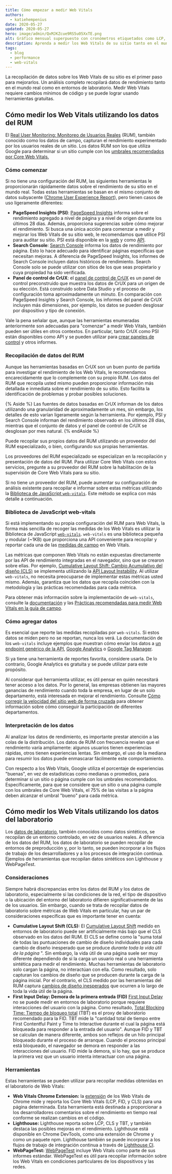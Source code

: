 ```yaml
---
title: Cómo empezar a medir Web Vitals
authors:
  - katiehempenius
date: 2020-05-27
updated: 2020-05-27
hero: image/admin/QxMJKZcue9RS5u05XxTE.png
alt: Gráfico mensual superpuesto con cronómetros etiquetados como LCP, FID y CLS.
description: Aprenda a medir los Web Vitals de su sitio tanto en el mundo real como en entornos de laboratorio.
tags:
  - blog
  - performance
  - web-vitals
---
```


La recopilación de datos sobre los Web Vitals de su sitio es el primer paso para mejorarlos. Un análisis completo recopilará datos de rendimiento tanto en el mundo real como en entornos de laboratorio. Medir Web Vitals requiere cambios mínimos de código y se puede lograr usando herramientas gratuitas.

## Cómo medir los Web Vitals utilizando los datos del RUM

El [Real User Monitoring: Monitoreo de Usuarios Reales](https://en.wikipedia.org/wiki/Real_user_monitoring) (RUM), también conocido como los datos de campo, capturan el rendimiento experimentado por los usuarios reales de un sitio. Los datos RUM son los que utiliza Google para determinar si un sitio cumple con los [umbrales recomendados por Core Web Vitals.](/vitals/)

### Cómo comenzar

Si no tiene una configuración del RUM, las siguientes herramientas le proporcionarán rápidamente datos sobre el rendimiento de su sitio en el mundo real. Todas estas herramientas se basan en el mismo conjunto de datos subyacente ([Chrome User Experience Report](https://developers.google.com/web/tools/chrome-user-experience-report)), pero tienen casos de uso ligeramente diferentes:

- **PageSpeed Insights (PSI)**: [PageSpeed Insights](https://pagespeed.web.dev/) informa sobre el rendimiento agregado a nivel de página y a nivel de origen durante los últimos 28 días. Además, proporciona sugerencias sobre cómo mejorar el rendimiento. Si busca una única acción para comenzar a medir y mejorar los Web Vitals de su sitio web, le recomendamos que utilice PSI para auditar su sitio. PSI está disponible en la [web](https://pagespeed.web.dev/) y como [API](https://developers.google.com/speed/docs/insights/v5/get-started).
- **Search Console**: [Search Console](https://search.google.com/search-console/welcome) informa los datos de rendimiento por página. Esto lo hace adecuado para identificar páginas específicas que necesitan mejoras. A diferencia de PageSpeed Insights, los informes de Search Console incluyen datos históricos de rendimiento. Search Console solo se puede utilizar con sitios de los que seas propietario y cuya propiedad ha sido verificada.
- **Panel de control de CrUX**: el [panel de control de CrUX](https://developers.google.com/web/updates/2018/08/chrome-ux-report-dashboard) es un panel de control preconstruido que muestra los datos de CrUX para un origen de su elección. Está construido sobre Data Studio y el proceso de configuración toma aproximadamente un minuto. En comparación con PageSpeed Insights y Search Console, los informes del panel de CrUX incluyen más dimensiones, por ejemplo, los datos se pueden desglosar por dispositivo y tipo de conexión.

Vale la pena señalar que, aunque las herramientas enumeradas anteriormente son adecuadas para "comenzar" a medir Web Vitals, también pueden ser útiles en otros contextos. En particular, tanto CrUX como PSI están disponibles como API y se pueden utilizar para [crear paneles de control](https://dev.to/chromiumdev/a-step-by-step-guide-to-monitoring-the-competition-with-the-chrome-ux-report-4k1o)  y otros informes.

### Recopilación de datos del RUM

Aunque las herramientas basadas en CrUX son un buen punto de partida para investigar el rendimiento de los Web Vitals, le recomendamos encarecidamente que lo complemente con su propio RUM. Los datos del RUM que recopila usted mismo pueden proporcionar información más detallada e inmediata sobre el rendimiento de su sitio. Esto facilita la identificación de problemas y probar posibles soluciones.

{% Aside %} Las fuentes de datos basadas en CrUX informan de los datos utilizando una granularidad de aproximadamente un mes, sin embargo, los detalles de esto varían ligeramente según la herramienta. Por ejemplo, PSI y Search Console informan del rendimiento observado en los últimos 28 días, mientras que el conjunto de datos y el panel de control de CrUX se desglosan por mes natural. {% endAside %}

Puede recopilar sus propios datos del RUM utilizando un proveedor del RUM especializado, o bien, configurando sus propias herramientas.

Los proveedores del RUM especializado se especializan en la recopilación y presentación de datos del RUM. Para utilizar Core Web Vitals con estos servicios, pregunte a su proveedor del RUM sobre la habilitación de la supervisión de Core Web Vitals para su sitio.

Si no tiene un proveedor del RUM, puede aumentar su configuración de análisis existente para recopilar e informar sobre estas métricas utilizando la [Biblioteca de JavaScript `web-vitals`](https://github.com/GoogleChrome/web-vitals). Este método se explica con más detalle a continuación.

### Biblioteca de JavaScript web-vitals

Si está implementando su propia configuración del RUM para Web Vitals, la forma más sencilla de recoger las medidas de los Web Vitals es utilizar la Biblioteca de JavaScript [`web-vitals`](https://github.com/GoogleChrome/web-vitals). `web-vitals` es una biblioteca pequeña y modular (~1KB) que proporciona una API conveniente para recopilar y reportar cada una de las [medidas de campo](/user-centric-performance-metrics/#in-the-field) en Web Vitals.

Las métricas que componen Web Vitals no están expuestas directamente por las API de rendimiento integradas en el navegador, sino que se crearon sobre ellas. Por ejemplo, [Cumulative Layout Shift: Cambio Acumulativo del diseño (CLS)](/cls/) se implementa utilizando la [API Layout Instability](https://wicg.github.io/layout-instability/). Al utilizar `web-vitals`, no necesita preocuparse de implementar estas métricas usted mismo. Además, garantiza que los datos que recopila coinciden con la metodología y las prácticas recomendadas para cada métrica.

Para obtener más información sobre la implementación de `web-vitals`, consulte la [documentación](https://github.com/GoogleChrome/web-vitals) y las [Prácticas recomendadas para medir Web Vitals en la guía de campo](/vitals-field-measurement-best-practices/).

### Cómo agregar datos

Es esencial que reporte las medidas recopiladas por `web-vitals`. Si estos datos se miden pero no se reportan, nunca los verá. La documentación de los `web-vitals` incluye ejemplos que muestran cómo enviar los datos a [un endpoint genérico de la API](https://github.com/GoogleChrome/web-vitals#send-the-results-to-an-analytics-endpoint), [Google Analytics](https://github.com/GoogleChrome/web-vitals#send-the-results-to-google-analytics) o [Google Tag Manager](https://github.com/GoogleChrome/web-vitals#send-the-results-to-google-tag-manager).

Si ya tiene una herramienta de reportes favorita, considere usarla. De lo contrario, Google Analytics es gratuita y se puede utilizar para este propósito.

Al considerar qué herramienta utilizar, es útil pensar en quién necesitará tener acceso a los datos. Por lo general, las empresas obtienen las mayores ganancias de rendimiento cuando toda la empresa, en lugar de un solo departamento, está interesada en mejorar el rendimiento. Consulte [Cómo corregir la velocidad del sitio web de forma cruzada](/fixing-website-speed-cross-functionally/) para obtener información sobre cómo conseguir la participación de diferentes departamentos.

### Interpretación de los datos

Al analizar los datos de rendimiento, es importante prestar atención a las colas de la distribución. Los datos de RUM con frecuencia revelan que el rendimiento varía ampliamente: algunos usuarios tienen experiencias rápidas, otros tienen experiencias lentas. Sin embargo, el uso de la mediana para resumir los datos puede enmascarar fácilmente este comportamiento.

Con respecto a los Web Vitals, Google utiliza el porcentaje de experiencias "buenas", en vez de estadísticas como medianas o promedios, para determinar si un sitio o página cumple con los umbrales recomendados. Específicamente, para que se considere que un sitio o una página cumple con los umbrales de Core Web Vitals, el 75% de las visitas a la página deben alcanzar el umbral "bueno" para cada métrica.

## Cómo medir los Web Vitals utilizando los datos del laboratorio

Los [datos de laboratorio](/user-centric-performance-metrics/#in-the-lab), también conocidos como datos sintéticos, se recopilan de un entorno controlado, en vez de usuarios reales. A diferencia de los datos del RUM, los datos de laboratorio se pueden recopilar de entornos de preproducción y, por lo tanto, se pueden incorporar a los flujos de trabajo de los desarrolladores y a los procesos de integración continua. Ejemplos de herramientas que recopilan datos sintéticos son Lighthouse y WebPageTest.

### Consideraciones

Siempre habrá discrepancias entre los datos del RUM y los datos de laboratorio, especialmente si las condiciones de la red, el tipo de dispositivo o la ubicación del entorno del laboratorio difieren significativamente de las de los usuarios. Sin embargo, cuando se trata de recopilar datos de laboratorio sobre métricas de Web Vitals en particular, hay un par de consideraciones específicas que es importante tener en cuenta:

- **Cumulative Layout Shift (CLS):** El [Cumulative Layout Shift](/cls/) medido en entornos de laboratorio puede ser artificialmente más bajo que el CLS observado en los datos del RUM. El CLS se define como la "suma total de todas las puntuaciones de cambio de diseño individuales para cada cambio de diseño inesperado que se produce *durante toda la vida útil de la página* ". Sin embargo, la vida útil de una página suele ser muy diferente dependiendo de si la carga un usuario real o una herramienta sintética para medir el rendimiento. Muchas herramientas de laboratorio solo cargan la página, no interactúan con ella. Como resultado, solo capturan los cambios de diseño que se producen durante la carga de la página inicial. Por el contrario, el CLS medido por las herramientas del RUM captura [cambios de diseño inesperados](/cls/#expected-vs.-unexpected-layout-shifts) que ocurren a lo largo de toda la vida útil de la página.
- **First Input Delay: Demora de la primera entrada (FID)** [First Input Delay](/fid/) no se puede medir en entornos de laboratorio porque requiere interacciones del usuario con la página. Como resultado, [Total Blocking Time: Tiempo de bloqueo total](/tbt/) (TBT) es el proxy de laboratorio recomendado para la FID. TBT mide la "cantidad total de tiempo entre First Contentful Paint y Time to Interactive durante el cual la página está bloqueada para responder a la entrada del usuario". Aunque FID y TBT se calculan de manera diferente, ambos son reflejos de un hilo principal bloqueado durante el proceso de arranque. Cuando el proceso principal está bloqueado, el navegador se demora en responder a las interacciones del usuario. FID mide la demora, si lo hay, que se produce la primera vez que un usuario intenta interactuar con una página.

### Herramientas

Estas herramientas se pueden utilizar para recopilar medidas obtenidas en el laboratorio de Web Vitals:

- **Web Vitals Chrome Extension:** la [extensión](https://github.com/GoogleChrome/web-vitals-extension) de los Web Vitals de Chrome mide y reporta los Core Web Vitals (LCP, FID, y CLS) para una página determinada. Esta herramienta está destinada a proporcionar a los desarrolladores comentarios sobre el rendimiento en tiempo real conforme se realizan cambios en el código.
- **Lighthouse:** Lighthouse reporta sobre LCP, CLS y TBT, y también destaca las posibles mejoras en el rendimiento. Lighthouse está disponible en Chrome DevTools, como una extensión de Chrome y como un paquete npm. Lighthouse también se puede incorporar a los flujos de trabajo de integración continua a través de [Lighthouse CI](https://github.com/GoogleChrome/lighthouse-ci).
- **WebPageTest:** [WebPageTest](https://webpagetest.org/) incluye Web Vitals como parte de sus informes estándar. WebPageTest es útil para recopilar información sobre los Web Vitals en condiciones particulares de los dispositivos y las redes.
